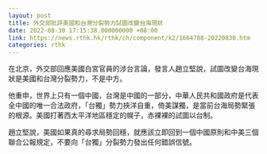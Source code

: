 ```yaml
---
layout: post
title: 外交部批評美國和台灣分裂勢力試圖改變台海現狀
date: 2022-08-30 17:15:38.000000000 +08:00
link: https://news.rthk.hk/rthk/ch/component/k2/1664788-20220830.htm
categories: rthk
---
```


在北京，外交部回應美國白宮官員的涉台言論，發言人趙立堅說，試圖改變台海現狀是美國和台灣分裂勢力，不是中方。

他重申，世界上只有一個中國，台灣是中國的一部分，中華人民共和國政府是代表全中國的唯一合法政府，「台獨」勢力挾洋自重，倚美謀獨，是當前台海局勢緊張的根源。美國打著西太平洋地區穩定的幌子，赤裸裸的試圖以台制。

趙立堅說，美國如果真的尋求局勢回穩，就應該立即回到一個中國原則和中美三個聯合公報規定，不要向「台獨」分裂勢力發出任何錯誤信號。
